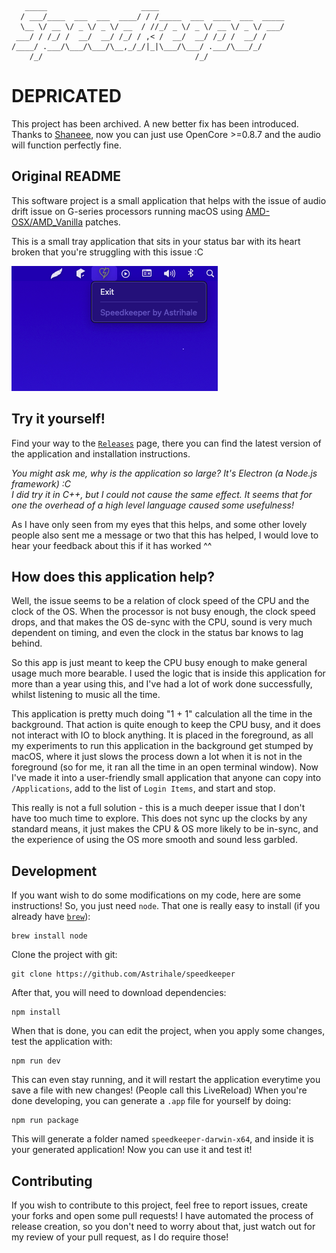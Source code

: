 ```
   _____                     ____                            
  / ___/____  ___  ___  ____/ / /_____  ___  ____  ___  _____
  \__ \/ __ \/ _ \/ _ \/ __  / //_/ _ \/ _ \/ __ \/ _ \/ ___/
 ___/ / /_/ /  __/  __/ /_/ / ,< /  __/  __/ /_/ /  __/ /    
/____/ .___/\___/\___/\__,_/_/|_|\___/\___/ .___/\___/_/     
    /_/                                  /_/                 
```

# DEPRICATED
This project has been archived. A new better fix has been introduced.
Thanks to [Shaneee](https://github.com/acidanthera/OpenCorePkg/commit/8cdab5b4ff065e5bbfc8abf09c92847617687681), now you can just use OpenCore >=0.8.7 and the audio will function perfectly fine.

## Original README

This software project is a small application that helps with the issue of audio drift issue on G-series processors
running macOS using [AMD-OSX/AMD_Vanilla](https://github.com/AMD-OSX/AMD_Vanilla) patches.

This is a small tray application that sits in your status bar with its heart broken that you're struggling with this
issue :C

![Speedkeeper Tray Application](./docs/Speedkeeper.png)

## Try it yourself!

Find your way to the [`Releases`](https://github.com/astrihale/speedkeeper/releases) page, there you can find the latest
version of the application and installation instructions.

*You might ask me, why is the application so large? It's Electron (a Node.js framework) :C*</br>
*I did try it in C++, but I could not cause the same effect. It seems that for one the overhead of a high level language
caused some usefulness!*

As I have only seen from my eyes that this helps, and some other lovely people also sent me a message or two that this
has helped, I would love to hear your feedback about this if it has worked ^^

## How does this application help?

Well, the issue seems to be a relation of clock speed of the CPU and the clock of the OS. When the processor is not busy
enough, the clock speed drops, and that makes the OS de-sync with the CPU, sound is very much dependent on timing, and
even the clock in the status bar knows to lag behind.

So this app is just meant to keep the CPU busy enough to make general usage much more bearable. I used the logic that is
inside this application for more than a year using this, and I've had a lot of work done successfully, whilst listening
to music all the time.

This application is pretty much doing "1 + 1" calculation all the time in the background. That action is quite enough to
keep the CPU busy, and it does not interact with IO to block anything. It is placed in the foreground, as all my
experiments to run this application in the background get stumped by macOS, where it just slows the process down a lot
when it is not in the foreground (so for me, it ran all the time in an open terminal window). Now I've made it into a
user-friendly small application that anyone can copy into `/Applications`, add to the list of `Login Items`, and start
and stop.

This really is not a full solution - this is a much deeper issue that I don't have too much time to explore. This does
not sync up the clocks by any standard means, it just makes the CPU & OS more likely to be in-sync, and the experience
of using the OS more smooth and sound less garbled.

## Development

If you want wish to do some modifications on my code, here are some instructions!
So, you just need `node`. That one is really easy to install (if you already have [`brew`](https://brew.sh)):

```shell
brew install node
```

Clone the project with git:

```shell
git clone https://github.com/Astrihale/speedkeeper
```

After that, you will need to download dependencies:

```shell
npm install
```

When that is done, you can edit the project, when you apply some changes, test the application with:

```shell
npm run dev
```

This can even stay running, and it will restart the application everytime you save a file with new changes! (People call
this LiveReload)
When you're done developing, you can generate a `.app` file for yourself by doing:

```shell
npm run package
```

This will generate a folder named `speedkeeper-darwin-x64`, and inside it is your generated application! Now you can use
it and test it!

## Contributing

If you wish to contribute to this project, feel free to report issues, create your forks and open some pull requests!
I have automated the process of release creation, so you don't need to worry about that, just watch out for my review
of your pull request, as I do require those!
